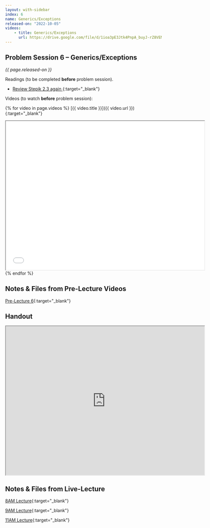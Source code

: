 ```yaml
---
layout: with-sidebar
index: 6
name: Generics/Exceptions
released-on: "2022-10-05"
videos:
    - title: Generics/Exceptions
      url: https://drive.google.com/file/d/1ioa3pE3Jtk4PnpA_buyJ-rZ8VEMzUhgJ
---
```


## Problem Session 6 – Generics/Exceptions

_{{ page.released-on }}_

Readings (to be completed **before** problem session). 
- [Review Stepik 2.3 again ](https://stepik.org/lesson/693584/step/1?unit=693186){:target="_blank"}

Videos (to watch **before** problem session):

{% for video in page.videos %}
[{{ video.title }}]({{ video.url }}){:target="_blank"}

<iframe src="{{ video.url }}/preview" width="640" height="480" allow="autoplay"></iframe>
{% endfor %}

## Notes & Files from Pre-Lecture Videos

[Pre-Lecture 6](https://github.com/ucsd-cse12-f22/ucsd-cse12-f22.github.io/tree/main/_pre-lectures/lecture-06){:target="_blank"}

## Handout

<iframe src="https://drive.google.com/file/d/11mv2vpK7VbSD4nK3f3TqQAUHebI85NNL/preview" width="640" height="480" allow="autoplay"></iframe>

## Notes & Files from Live-Lecture

[8AM Lecture](https://github.com/ucsd-cse12-f22/ucsd-cse12-f22.github.io/tree/main/_lectures/lecture-06/A00){:target="_blank"}

[9AM Lecture](https://github.com/ucsd-cse12-f22/ucsd-cse12-f22.github.io/tree/main/_lectures/lecture-06/B00){:target="_blank"}

[11AM Lecture](https://github.com/ucsd-cse12-f22/ucsd-cse12-f22.github.io/tree/main/_lectures/lecture-06/C00){:target="_blank"}
